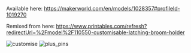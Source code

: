 Available here: https://makerworld.com/en/models/1028357#profileId-1019270

Remixed from here: https://www.printables.com/refresh?redirectUrl=%2Fmodel%2F110550-customisable-latching-broom-holder

![customise](https://github.com/user-attachments/assets/8eb28fc3-be17-4978-b6d0-5cf8b38ec55e)
![plus_pins](https://github.com/user-attachments/assets/0ef30d10-3585-4321-93bc-95a681306dc3)
